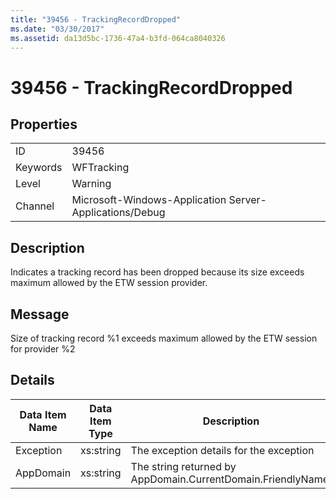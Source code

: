```yaml
---
title: "39456 - TrackingRecordDropped"
ms.date: "03/30/2017"
ms.assetid: da13d5bc-1736-47a4-b3fd-064ca8040326
---
```

# 39456 - TrackingRecordDropped
## Properties  


|||  
|-|-|  
|ID|39456|  
|Keywords|WFTracking|  
|Level|Warning|  
|Channel|Microsoft-Windows-Application Server-Applications/Debug|  

## Description  
 Indicates a tracking record has been dropped because its size exceeds maximum allowed by the ETW session provider.  

## Message  
 Size of tracking record %1 exceeds maximum allowed by the ETW session for provider %2  

## Details  


| Data Item Name | Data Item Type |                         Description                          |
|----------------|----------------|--------------------------------------------------------------|
|   Exception    |   xs:string    |           The exception details for the exception            |
|   AppDomain    |   xs:string    | The string returned by AppDomain.CurrentDomain.FriendlyName. |


